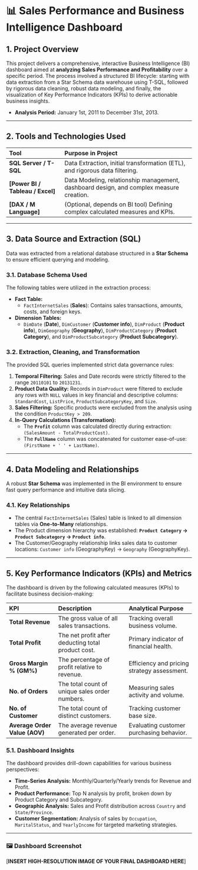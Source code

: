 # 📊 Sales Performance and Business Intelligence Dashboard

## **1. Project Overview**

This project delivers a comprehensive, interactive Business Intelligence (BI) dashboard aimed at **analyzing Sales Performance and Profitability** over a specific period. The process involved a structured BI lifecycle: starting with data extraction from a Star Schema data warehouse using T-SQL, followed by rigorous data cleaning, robust data modeling, and finally, the visualization of Key Performance Indicators (KPIs) to derive actionable business insights.

* **Analysis Period:** January 1st, 2011 to December 31st, 2013.

---

## **2. Tools and Technologies Used**

| Tool | Purpose in Project |
| :--- | :--- |
| **SQL Server / T-SQL** | Data Extraction, initial transformation (ETL), and rigorous data filtering. |
| **[Power BI / Tableau / Excel]** | Data Modeling, relationship management, dashboard design, and complex measure creation. |
| **[DAX / M Language]** | (Optional, depends on BI tool) Defining complex calculated measures and KPIs. |

---

## **3. Data Source and Extraction (SQL)**

Data was extracted from a relational database structured in a **Star Schema** to ensure efficient querying and modeling.

### **3.1. Database Schema Used**

The following tables were utilized in the extraction process:

* **Fact Table:**
    * `FactInternetSales` (**Sales**): Contains sales transactions, amounts, costs, and foreign keys.
* **Dimension Tables:**
    * `DimDate` (**Date**), `DimCustomer` (**Customer info**), `DimProduct` (**Product info**), `DimGeography` (**Geography**), `DimProductCategory` (**Product Category**), and `DimProductSubcategory` (**Product Subcategory**).

### **3.2. Extraction, Cleaning, and Transformation**

The provided SQL queries implemented strict data governance rules:

1.  **Temporal Filtering:** Sales and Date records were strictly filtered to the range `20110101` to `20131231`.
2.  **Product Data Quality:** Records in `DimProduct` were filtered to exclude any rows with `NULL` values in key financial and descriptive columns: `StandardCost`, `ListPrice`, `ProductSubcategoryKey`, and `Size`.
3.  **Sales Filtering:** Specific products were excluded from the analysis using the condition `ProductKey > 209`.
4.  **In-Query Calculations (Transformation):**
    * The **`Profit`** column was calculated directly during extraction: `(SalesAmount - TotalProductCost)`.
    * The **`FullName`** column was concatenated for customer ease-of-use: `(FirstName + ' ' + LastName)`.

---

## **4. Data Modeling and Relationships**

A robust **Star Schema** was implemented in the BI environment to ensure fast query performance and intuitive data slicing.

### **4.1. Key Relationships**

* The central `FactInternetSales` (Sales) table is linked to all dimension tables via **One-to-Many** relationships.
* The Product dimension hierarchy was established: **`Product Category` $\rightarrow$ `Product Subcategory` $\rightarrow$ `Product info`**.
* The Customer/Geography relationship links sales data to customer locations: `Customer info` (GeographyKey) $\rightarrow$ `Geography` (GeographyKey).

---

## **5. Key Performance Indicators (KPIs) and Metrics**

The dashboard is driven by the following calculated measures (KPIs) to facilitate business decision-making:

| KPI | Description | Analytical Purpose |
| :--- | :--- | :--- |
| **Total Revenue** | The gross value of all sales transactions. | Tracking overall business volume. |
| **Total Profit** | The net profit after deducting total product cost. | Primary indicator of financial health. |
| **Gross Margin % (GM%)** | The percentage of profit relative to revenue. | Efficiency and pricing strategy assessment. |
| **No. of Orders** | The total count of unique sales order numbers. | Measuring sales activity and volume. |
| **No. of Customer** | The total count of distinct customers. | Tracking customer base size. |
| **Average Order Value (AOV)** | The average revenue generated per order. | Evaluating customer purchasing behavior. |

### **5.1. Dashboard Insights**

The dashboard provides drill-down capabilities for various business perspectives:

* **Time-Series Analysis:** Monthly/Quarterly/Yearly trends for Revenue and Profit.
* **Product Performance:** Top N analysis by profit, broken down by Product Category and Subcategory.
* **Geographic Analysis:** Sales and Profit distribution across `Country` and `State/Province`.
* **Customer Segmentation:** Analysis of sales by `Occupation`, `MaritalStatus`, and `YearlyIncome` for targeted marketing strategies.

---

### **🖼️ Dashboard Screenshot**

[**INSERT HIGH-RESOLUTION IMAGE OF YOUR FINAL DASHBOARD HERE**]
